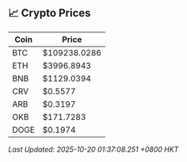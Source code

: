 ## 📈 Crypto Prices

| Coin | Price |
| ---- | ----- |
| BTC | $109238.0286 |
| ETH | $3996.8943 |
| BNB | $1129.0394 |
| CRV | $0.5577 |
| ARB | $0.3197 |
| OKB | $171.7283 |
| DOGE | $0.1974 |

_Last Updated: 2025-10-20 01:37:08.251 +0800 HKT_